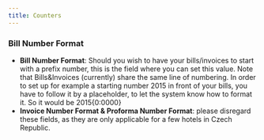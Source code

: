 ```yaml
---
title: Counters
---
```


### Bill Number Format

- **Bill Number Format**: Should you wish to have your bills/invoices to start with a prefix number, this is the field where you can set this value. Note that Bills&Invoices (currently) share the same line of numbering. In order to set up for example a starting number 2015 in front of your bills, you have to follow it by a placeholder, to let the system know how to format it. So it would be 2015{0:0000}
- **Invoice Number Format & Proforma Number Format**: please disregard these fields, as they are only applicable for a few hotels in Czech Republic.
